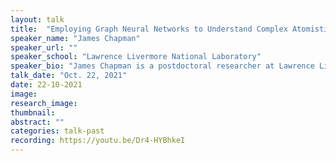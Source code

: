 ```yaml
---
layout: talk
title:  "Employing Graph Neural Networks to Understand Complex Atomistic Environments"
speaker_name: "James Chapman" 
speaker_url: ""
speaker_school: "Lawrence Livermore National Laboratory"
speaker_bio: "James Chapman is a postdoctoral researcher at Lawrence Livermore National Laboratory in the Materials Dynamics and Kinetics Group. He completed his PhD at the Georgia Institute of Technology in Materials Science and Engineering, and completed a double bachelors in Math and Physics at MCLA. His current research focuses around the characterization of disordered materials and their connection to ion transport. By combining the strengths of the tools available throughout the data science and physics-based simulations domains, he hopes to accelerate our understanding of how disordered material phases affect the underlying properties of the material under a variety of external conditions."
talk_date: "Oct. 22, 2021"
date: 22-10-2021
image: 
research_image: 
thumbnail:
abstract: ""
categories: talk-past
recording: https://youtu.be/Dr4-HYBhkeI
---
```

